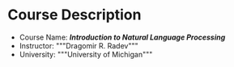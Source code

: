 # Course Description
* Course Name: ***Introduction to Natural Language Processing***
* Instructor: """Dragomir R. Radev"""
* University: """University of Michigan"""
